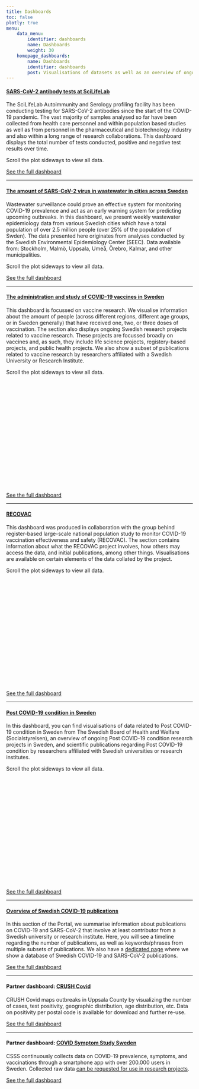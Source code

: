 ```yaml
---
title: Dashboards
toc: false
plotly: true
menu:
    data_menu:
        identifier: dashboards
        name: Dashboards
        weight: 30
    homepage_dashboards:
        name: Dashboards
        identifier: dashboards
        post: Visualisations of datasets as well as an overview of ongoing research on a particular question. <a href="/dashboards/">See all dashboards <i class="bi bi-arrow-right-circle-fill"></i></a>
---
```


<h4><a href="serology-statistics/">SARS-CoV-2 antibody tests at SciLifeLab <i class="bi bi-arrow-right-circle-fill"></i></a></h4>

The SciLifeLab Autoimmunity and Serology profiling facility has been conducting testing for SARS-CoV-2 antibodies since the start of the COVID-19 pandemic. The vast majority of samples analysed so far have been collected from health care personnel and within population based studies as well as from personnel in the pharmaceutical and biotechnology industry and also within a long range of research collaborations. This dashboard displays the total number of tests conducted, positive and negative test results over time.

<div class="row">
  <div class="container d-md-none"><div class="alert alert-info">Scroll the plot sideways to view all data.</div></div>
  <div class="table-responsive" id="serology"></div>
</div>

<a href="serology-statistics/">See the full dashboard <i class="bi bi-arrow-right-circle-fill"></i></a>

<hr>

<h4><a href="wastewater/">The amount of SARS-CoV-2 virus in wastewater in cities across Sweden <i class="bi bi-arrow-right-circle-fill"></i></a></h4>

Wastewater surveillance could prove an effective system for monitoring COVID-19 prevalence and act as an early warning system for predicting upcoming outbreaks. In this dashboard, we present weekly wastewater epidemiology data from various Swedish cities which have a total population of over 2.5 million people (over 25% of the population of Swden). The data presented here originates from analyses conducted by the Swedish Environmental Epidemiology Center (SEEC). Data available from: Stockholm, Malmö, Uppsala, Umeå, Örebro, Kalmar, and other municipalities.

<div class="container d-md-none"><div class="alert alert-info">Scroll the plot sideways to view all data.</div></div>
<div class="table-responsive" id="stockholm_wastewater"></div>

<a href="wastewater/">See the full dashboard <i class="bi bi-arrow-right-circle-fill"></i></a>

<hr>

<h4><a href="vaccines/">The administration and study of COVID-19 vaccines in Sweden <i class="bi bi-arrow-right-circle-fill"></i></a></h4>

This dashboard is focussed on vaccine research. We visualise information about the amount of people (across different regions, different age groups, or in Sweden generally) that have received one, two, or three doses of vaccination. The section also displays ongoing Swedish research projects related to vaccine research. These projects are focussed broadly on vaccines and, as such, they include life science projects, registery-based projects, and public health projects. We also show a subset of publications related to vaccine research by researchers affiliated with a Swedish University or Research Institute.

<div class="row">
  <div class="container d-md-none"><div class="alert alert-info">Scroll the plot sideways to view all data.</div></div>
  <div class="table-responsive">
    <div id="https://blobserver.dckube.scilifelab.se/blob/vaccine_heatmap_small.json" class="plotly"
      style="width:600px;height:300px"></div>
  </div>
  <script>
    Plotly.d3.json('https://blobserver.dckube.scilifelab.se/blob/vaccine_heatmap_small.json', function (err, fig) {
      Plotly.plot('https://blobserver.dckube.scilifelab.se/blob/vaccine_heatmap_small.json', fig.data, fig.layout, { responsive: true });
    });
  </script>
</div>

<a href="vaccines/">See the full dashboard <i class="bi bi-arrow-right-circle-fill"></i></a>

<hr>

<h4><a href="/dashboards/recovac/">RECOVAC <i class="bi bi-arrow-right-circle-fill"></i></a></h4>

This dashboard was produced in collaboration with the group behind register-based large-scale national population study to monitor COVID-19 vaccination effectiveness and safety (RECOVAC). The section contains information about what the RECOVAC project involves, how others may access the data, and initial publications, among other things. Visualisations are available on certain elements of the data collated by the project.

<div class="row">
  <div class="container d-md-none"><div class="alert alert-info">Scroll the plot sideways to view all data.</div></div>
  <div class="table-responsive">
    <div id="https://blobserver.dckube.scilifelab.se/blob/ICUadmiss_small.json" class="plotly"
      style="width:600px;height:300px"></div>
  </div>
  <script>
    Plotly.d3.json('https://blobserver.dckube.scilifelab.se/blob/ICUadmiss_small.json', function (err, fig) {
      Plotly.plot('https://blobserver.dckube.scilifelab.se/blob/ICUadmiss_small.json', fig.data, fig.layout, { responsive: true });
    });
  </script>
</div>

<a href="/dashboards/recovac/">See the full dashboard <i class="bi bi-arrow-right-circle-fill"></i></a>

<hr>

<h4><a href="post_covid/">Post COVID-19 condition in Sweden <i class="bi bi-arrow-right-circle-fill"></i></a></h4>

In this dashboard, you can find visualisations of data related to Post COVID-19 condition in Sweden from The Swedish Board of Health and Welfare (Socialstyrelsen), an overview of ongoing Post COVID-19 condition research projects in Sweden, and scientific publications regarding Post COVID-19 condition by researchers affiliated with Swedish universities or research institutes.

<div class="container d-md-none"><div class="alert alert-info">Scroll the plot sideways to view all data.</div></div>
<div class="table-responsive">
              <div id="https://blobserver.dckube.scilifelab.se/blob/weeklycontacts_healthcare_small.json" class="plotly"
                style="width:600px;height:300px"></div>
            </div>
            <script>
              Plotly.d3.json('https://blobserver.dckube.scilifelab.se/blob/weeklycontacts_healthcare_small.json', function (err, fig) {
                Plotly.plot('https://blobserver.dckube.scilifelab.se/blob/weeklycontacts_healthcare_small.json', fig.data, fig.layout, { responsive: true });
              });
            </script>

<a href="post_covid/">See the full dashboard <i class="bi bi-arrow-right-circle-fill"></i></a>

<hr>

<h4><a href="/dashboards/covid_publications/">Overview of Swedish COVID-19 publications<i class="bi bi-arrow-right-circle-fill"></i></a></h4>

In this section of the Portal, we summarise information about publications on COVID-19 and SARS-CoV-2 that involve at least contributor from a Swedish university or research institute. Here, you will see a timeline regarding the number of publications, as well as keywords/phrases from multiple subsets of publications. We also have a <a href="/publications/">dedicated page</a> where we show a database of Swedish COVID-19 and SARS-CoV-2 publications.

<a href="/dashboards/covid_publications/">See the full dashboard <i class="bi bi-arrow-right-circle-fill"></i></a>

<hr>

<h4>Partner dashboard: <a href="crush_covid/">CRUSH Covid <i class="bi bi-arrow-right-circle-fill"></i></a></h4>

CRUSH Covid maps outbreaks in Uppsala County by visualizing the number of cases, test positivity, geographic distribution, age distribution, etc. Data on positivity per postal code is available for download and further re-use.

<a href="https://crush-covid.shinyapps.io/crush_covid/">See the full dashboard <i class="bi bi-arrow-right-circle-fill"></i></a>

<hr>

<h4>Partner dashboard: <a href="symptom_study_sweden/">COVID Symptom Study Sweden <i class="bi bi-arrow-right-circle-fill"></i></a></h4>

CSSS continuously collects data on COVID-19 prevalence, symptoms, and vaccinations through a smartphone app with over 200.000 users in Sweden. Collected raw data <a href="https://www.covid19app.lu.se/forskare">can be requested for use in research projects</a>.

<a href="https://csss-resultat.shinyapps.io/csss_dashboard/">See the full dashboard <i class="bi bi-arrow-right-circle-fill"></i></a>

<script src="https://cdn.jsdelivr.net/npm/vega@5.12.1"></script>
<script src="https://cdn.jsdelivr.net/npm/vega-lite@5.0.0"></script>
<script src="https://cdn.jsdelivr.net/npm/vega-embed@6.8.0"></script>

<script src="https://datagraphics.dckube.scilifelab.se/graphic/e4c6a7b8bff648a5adaabbdd3d994bf9.js?id=serology"></script>
<script src="https://datagraphics.dckube.scilifelab.se/graphic/93bad55e86ad4b0f97d4d27c77862bc9.js?id=stockholm_wastewater"></script>
<script src="https://datagraphics.dckube.scilifelab.se/graphic/530ca62cc6f7449680793a252155fee3.js?id=postcovid_halthcare_contacts"></script>
